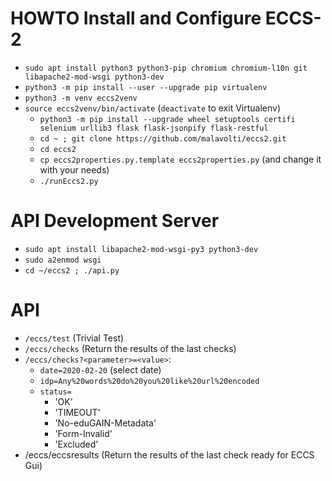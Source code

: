 # HOWTO Install and Configure ECCS-2

* `sudo apt install python3 python3-pip chromium chromium-l10n git libapache2-mod-wsgi python3-dev`
* `python3 -m pip install --user --upgrade pip virtualenv`
* `python3 -m venv eccs2venv`
* `source eccs2venv/bin/activate`   (`deactivate` to exit Virtualenv)
  * `python3 -m pip install --upgrade wheel setuptools certifi selenium urllib3 flask flask-jsonpify flask-restful`
  * `cd ~ ; git clone https://github.com/malavolti/eccs2.git`
  * `cd eccs2`
  * `cp eccs2properties.py.template eccs2properties.py` (and change it with your needs)
  * `./runEccs2.py`

# API Development Server

* `sudo apt install libapache2-mod-wsgi-py3 python3-dev`
* `sudo a2enmod wsgi`
* `cd ~/eccs2 ; ./api.py`

# API

* `/eccs/test` (Trivial Test)
* `/eccs/checks` (Return the results of the last checks)
* `/eccs/checks?<parameter>=<value>`:
  * `date=2020-02-20` (select date)
  * `idp=Any%20words%20do%20you%20like%20url%20encoded`
  * `status=`
    * 'OK'
    * 'TIMEOUT'
    * 'No-eduGAIN-Metadata'
    * 'Form-Invalid'
    * 'Excluded'
* /eccs/eccsresults (Return the results of the last check ready for ECCS Gui)


